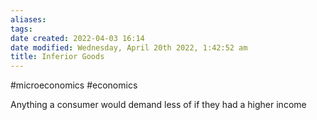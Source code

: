 ```yaml
---
aliases: 
tags: 
date created: 2022-04-03 16:14
date modified: Wednesday, April 20th 2022, 1:42:52 am
title: Inferior Goods
---
```


#microeconomics #economics

Anything a consumer would demand less of if they had a higher income
